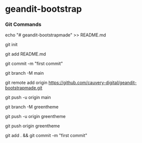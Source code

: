 # geandit-bootstrap

### Git Commands

echo "# geandit-bootstrapmade" >> README.md

git init

git add README.md

git commit -m "first commit"

git branch -M main

git remote add origin https://github.com/cauvery-digital/geandit-bootstrapmade.git

git push -u origin main

git branch -M greentheme

git push -u origin greentheme

git push origin greentheme

git add . &&  git commit -m "first commit"